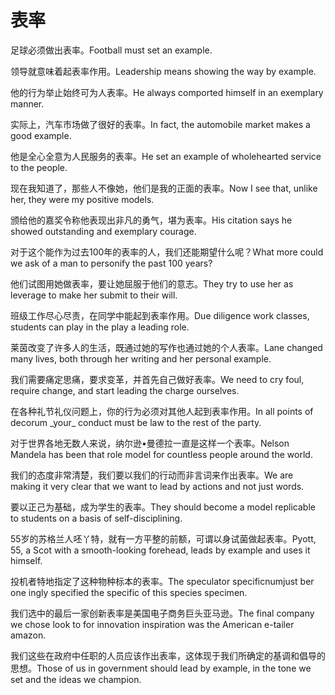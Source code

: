 # 表率

<p><span class="chinese">足球必须做出表率。</span><span class="english">Football must set an example.</span></p>

<p><span class="chinese">领导就意味着起表率作用。</span><span class="english">Leadership means showing the way by example.</span></p>

<p><span class="chinese">他的行为举止始终可为人表率。</span><span class="english">He always comported himself in an exemplary manner.</span></p>

<p><span class="chinese">实际上，汽车市场做了很好的表率。</span><span class="english">In fact, the automobile market makes a good example.</span></p>

<p><span class="chinese">他是全心全意为人民服务的表率。</span><span class="english">He set an example of wholehearted service to the people.</span></p>

<p><span class="chinese">现在我知道了，那些人不像她，他们是我的正面的表率。</span><span class="english">Now I see that, unlike her, they were my positive models.</span></p>

<p><span class="chinese">颁给他的嘉奖令称他表现出非凡的勇气，堪为表率。</span><span class="english">His citation says he showed outstanding and exemplary courage.</span></p>

<p><span class="chinese">对于这个能作为过去100年的表率的人，我们还能期望什么呢？</span><span class="english">What more could we ask of a man to personify the past 100 years?</span></p>

<p><span class="chinese">他们试图用她做表率，要让她屈服于他们的意志。</span><span class="english">They try to use her as leverage to make her submit to their will.</span></p>

<p><span class="chinese">班级工作尽心尽责，在同学中能起到表率作用。</span><span class="english">Due diligence work classes, students can play in the play a leading role.</span></p>

<p><span class="chinese">莱茵改变了许多人的生活，既通过她的写作也通过她的个人表率。</span><span class="english">Lane changed many lives, both through her writing and her personal example.</span></p>

<p><span class="chinese">我们需要痛定思痛，要求变革，并首先自己做好表率。</span><span class="english">We need to cry foul, require change, and start leading the charge ourselves.</span></p>

<p><span class="chinese">在各种礼节礼仪问题上，你的行为必须对其他人起到表率作用。</span><span class="english">In all points of decorum _your_ conduct must be law to the rest of the party.</span></p>

<p><span class="chinese">对于世界各地无数人来说，纳尔逊•曼德拉一直是这样一个表率。</span><span class="english">Nelson Mandela has been that role model for countless people around the world.</span></p>

<p><span class="chinese">我们的态度非常清楚，我们要以我们的行动而非言词来作出表率。</span><span class="english">We are making it very clear that we want to lead by actions and not just words.</span></p>

<p><span class="chinese">要以正己为基础，成为学生的表率。</span><span class="english">They should become a model replicable to students on a basis of self-disciplining.</span></p>

<p><span class="chinese">55岁的苏格兰人呸丫特，就有一方平整的前额，可谓以身试菌做起表率。</span><span class="english">Pyott, 55, a Scot with a smooth-looking forehead, leads by example and uses it himself.</span></p>

<p><span class="chinese">投机者特地指定了这种物种标本的表率。</span><span class="english">The speculator specificnumjust ber one ingly specified the specific of this species specimen.</span></p>

<p><span class="chinese">我们选中的最后一家创新表率是美国电子商务巨头亚马逊。</span><span class="english">The final company we chose look to for innovation inspiration was the American e-tailer amazon.</span></p>

<p><span class="chinese">我们这些在政府中任职的人员应该作出表率，这体现于我们所确定的基调和倡导的思想。</span><span class="english">Those of us in government should lead by example, in the tone we set and the ideas we champion.</span></p>

